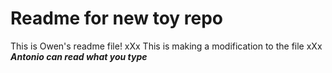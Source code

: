 # Readme for new toy repo

This is Owen's readme file!
xXx This is making a modification to the file xXx 
***Antonio can read what you type***

